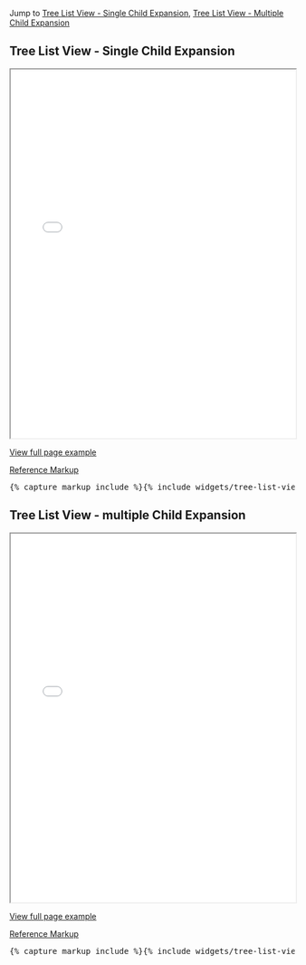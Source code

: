 <p>Jump to <a href="#example-code-1">Tree List View - Single Child Expansion</a>, <a href="#example-code-2">Tree List View - Multiple Child Expansion</a></p>
<h2 id="example-code-1">Tree List View - Single Child Expansion</h2>
<div class="example-pf">
  <iframe src="{{site.baseurl}}/pattern-library/content-views/tree-list-view/tree-list-view-single-child-expansion.html"
          width="100%" height="650px;" scrolling="no" seamless></iframe>
</div>
<p><a href="{{site.baseurl}}/pattern-library/content-views/tree-list-view/tree-list-view-single-child-expansion.html" target="_blank">View full page example</a></p>
<p class="reference-markup"><a class="collapse-toggle" data-toggle="collapse" aria-expanded="true" aria-controls="markup-1" href="#markup-1">Reference Markup</a></p>
<div class="collapse in" id="markup-1">
  <pre class="prettyprint">{% capture markup_include %}{% include widgets/tree-list-view/tree-list-view-page-single-child-expansion.html %}{% endcapture %}{{ markup_include | xml_escape }}</pre>
</div>
<h2 id="example-code-2">Tree List View - multiple Child Expansion</h2>
<div class="example-pf">
  <iframe src="{{site.baseurl}}/pattern-library/content-views/tree-list-view/tree-list-view-multiple-child-expansion.html"
          width="100%" height="650px;" scrolling="no" seamless></iframe>
</div>
<p><a href="{{site.baseurl}}/pattern-library/content-views/tree-list-view/tree-list-view-multiple-child-expansion.html" target="_blank">View full page example</a></p>
<p class="reference-markup"><a class="collapse-toggle" data-toggle="collapse" aria-expanded="true" aria-controls="markup-2" href="#markup-2">Reference Markup</a></p>
<div class="collapse in" id="markup-2">
  <pre class="prettyprint">{% capture markup_include %}{% include widgets/tree-list-view/tree-list-view-page-multiple-child-expansion.html %}{% endcapture %}{{ markup_include | xml_escape }}</pre>
</div>
